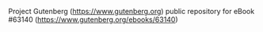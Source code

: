 Project Gutenberg (https://www.gutenberg.org) public repository for eBook #63140 (https://www.gutenberg.org/ebooks/63140)

